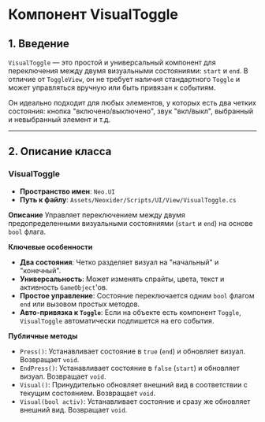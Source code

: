 # Компонент VisualToggle

## 1. Введение

`VisualToggle` — это простой и универсальный компонент для переключения между двумя визуальными состояниями: `start` и `end`. В отличие от `ToggleView`, он не требует наличия стандартного `Toggle` и может управляться вручную или быть привязан к событиям.

Он идеально подходит для любых элементов, у которых есть два четких состояния: кнопка "включено/выключено", звук "вкл/выкл", выбранный и невыбранный элемент и т.д.

---

## 2. Описание класса

### VisualToggle
- **Пространство имен**: `Neo.UI`
- **Путь к файлу**: `Assets/Neoxider/Scripts/UI/View/VisualToggle.cs`

**Описание**
Управляет переключением между двумя предопределенными визуальными состояниями (`start` и `end`) на основе `bool` флага.

**Ключевые особенности**
- **Два состояния**: Четко разделяет визуал на "начальный" и "конечный".
- **Универсальность**: Может изменять спрайты, цвета, текст и активность `GameObject`'ов.
- **Простое управление**: Состояние переключается одним `bool` флагом `end` или вызовом простых методов.
- **Авто-привязка к `Toggle`**: Если на объекте есть компонент `Toggle`, `VisualToggle` автоматически подпишется на его события.

**Публичные методы**
- `Press()`: Устанавливает состояние в `true` (`end`) и обновляет визуал. Возвращает `void`.
- `EndPress()`: Устанавливает состояние в `false` (`start`) и обновляет визуал. Возвращает `void`.
- `Visual()`: Принудительно обновляет внешний вид в соответствии с текущим состоянием. Возвращает `void`.
- `Visual(bool activ)`: Устанавливает состояние и сразу же обновляет внешний вид. Возвращает `void`.
